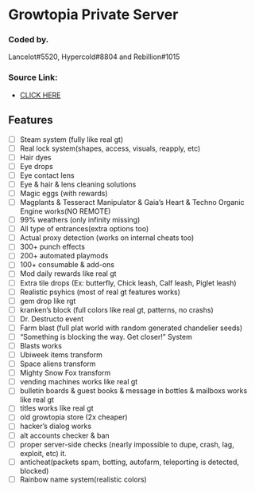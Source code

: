 # Growtopia Private Server

### Coded by.
Lancelot#5520, Hypercold#8804 and Rebillion#1015

### Source Link:
- [CLICK HERE](https://www.mediafire.com/file/etp272r3fpxdqq1/src.rar/file)

## Features
- [ ]  Steam system (fully like real gt)
- [ ]  Real lock system(shapes, access, visuals, reapply, etc)
- [ ]  Hair dyes
- [ ]  Eye drops
- [ ]  Eye contact lens
- [ ]  Eye & hair & lens cleaning solutions
- [ ]  Magic eggs (with rewards)
- [ ]  Magplants & Tesseract Manipulator & Gaia’s Heart & Techno Organic Engine works(NO REMOTE)
- [ ]  99% weathers (only infinity missing)
- [ ]  All type of entrances(extra options too)
- [ ]  Actual proxy detection (works on internal cheats too)
- [ ]  300+ punch effects
- [ ]  200+ automated playmods
- [ ]  100+ consumable & add-ons
- [ ]  Mod daily rewards like real gt
- [ ]  Extra tile drops (Ex: butterfly, Chick leash, Calf leash, Piglet leash)
- [ ]  Realistic psyhics (most of real gt features works)
- [ ]  gem drop like rgt
- [ ]  kranken’s block (full colors like real gt, patterns, no crashs)
- [ ]  Dr. Destructo event
- [ ]  Farm blast (full plat world with random generated chandelier seeds)
- [ ]  “Something is blocking the way. Get closer!” System
- [ ]  Blasts works
- [ ]  Ubiweek items transform
- [ ]  Space aliens transform
- [ ]  Mighty Snow Fox transform
- [ ]  vending machines works like real gt
- [ ]  bulletin boards & guest books & message in bottles & mailboxs works like real gt
- [ ]  titles works like real gt
- [ ]  old growtopia store (2x cheaper)
- [ ]  hacker’s dialog works
- [ ]  alt accounts checker & ban
- [ ]  proper server-side checks (nearly impossible to dupe, crash, lag, exploit, etc) it.
- [ ]  anticheat(packets spam, botting, autofarm, teleporting is detected, blocked)
- [ ]  Rainbow name system(realistic colors)
